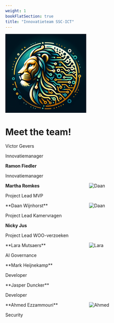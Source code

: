 ```yaml
---
weight: 1
bookFlatSection: true
title: "Innovatieteam SSC-ICT"
---
```


![logo](/LL-logo.png)
# Meet the team!

<div style="display: flex; gap: 20px;">

<div style="flex: 1;">
<strong></strong>Victor Gevers</strong>
  
Innovatiemanager 
</div>

<div style="flex: 1;">

</div>

</div>

<div style="display: flex; gap: 20px;">

<div style="flex: 1;">
<strong>Ramon Fiedler</strong>
  
Innovatiemanager 
</div>

<div style="flex: 1;">

</div>

</div>

<div style="display: flex; gap: 20px;">

<div style="flex: 1;">
<strong>Martha Romkes</strong>
  
Project Lead MVP
</div>

<div style="flex: 1;">
<img src="/RomkesMartha.png" alt="Daan" width="200">
</div>

</div>

<div style="display: flex; gap: 20px;">

<div style="flex: 1;">
**Daan Wijnhorst**
  
Project Lead Kamervragen
</div>

<div style="flex: 1;">
<img src="/WijnhorstDaan.png" alt="Daan" width="200">
</div>

</div>

<div style="display: flex; gap: 20px;">

<div style="flex: 1;">
<strong>Nicky Jus</strong>
  
Project Lead WOO-verzoeken
</div>

<div style="flex: 1;">

</div>

</div>

<div style="display: flex; gap: 20px;">

<div style="flex: 1;">
**Lara Mutsaers**
  
AI Governance
</div>

<div style="flex: 1;">
<img src="/MutsaersLara.jpg" alt="Lara" width="200">
</div>

</div>

<div style="display: flex; gap: 20px;">

<div style="flex: 1;">
**Mark Heijnekamp**
  
Developer
</div>

<div style="flex: 1;">

</div>

</div>

<div style="display: flex; gap: 20px;">

<div style="flex: 1;">
**Jasper Duncker**
  
Developer
</div>

<div style="flex: 1;">

</div>

</div>

<div style="display: flex; gap: 20px;">

<div style="flex: 1;">
**Ahmed Ezzammouri**
  
Security
</div>

<div style="flex: 1;">
<img src="/EzzamouriAhmed.jpg" alt="Ahmed" width="200">
</div>


